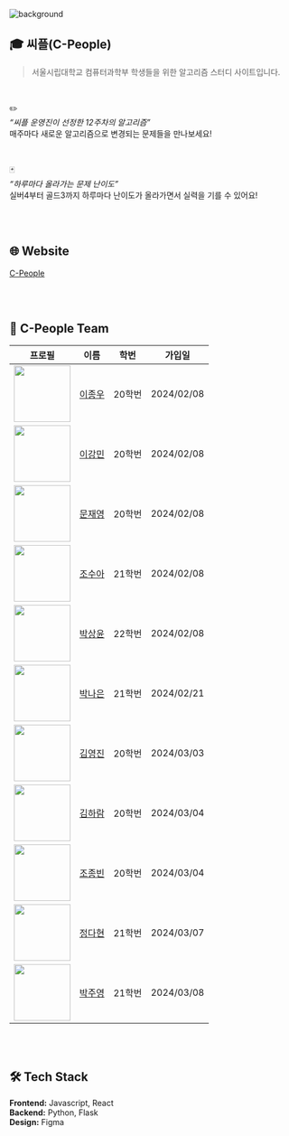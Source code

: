 ![background](https://github.com/O-TRIALANDERROR/main/assets/43953794/16eff186-7931-4d4b-bcfa-da6a60061692)



## 🎓 씨플(C-People)

> 서울시립대학교 컴퓨터과학부 학생들을 위한 알고리즘 스터디 사이트입니다.


<br/>

✏️ <br/>
*“씨플 운영진이 선정한 12주차의 알고리즘”* <br/>
매주마다 새로운 알고리즘으로 변경되는 문제들을 만나보세요!

<br/>

🃏 <br/>
*“하루마다 올라가는 문제 난이도”* <br/>
실버4부터 골드3까지 하루마다 난이도가 올라가면서 실력을 기를 수 있어요!

<br/>
<br/>

## 🌐 Website
[C-People](https://o-trialanderror.github.io/main)

<br/>
<br/>

## 👥 C-People Team
| 프로필 | 이름 | 학번 | 가입일 |
|:-:|:-:|:-:|:-:|
|<img src='https://avatars.githubusercontent.com/u/43953794?v=4' width="100" /> |[이종우](https://github.com/Dodolist)|20학번|2024/02/08|
|<img src='https://avatars.githubusercontent.com/u/124661981?v=4' width="100" /> |[이강민](https://github.com/SuperStarKang)|20학번|2024/02/08|
|<img src='https://avatars.githubusercontent.com/u/121008507?v=4' width="100" /> |[문재영](https://github.com/ProblmZro)|20학번|2024/02/08|
|<img src='https://avatars.githubusercontent.com/u/105478962?v=4' width="100" /> |[조수아](https://github.com/soonga00)|21학번|2024/02/08|
|<img src='https://avatars.githubusercontent.com/u/109049398?v=4' width="100" /> |[박상윤](https://github.com/sangyeun003)|22학번|2024/02/08|
|<img src='https://avatars.githubusercontent.com/u/132985164?v=4' width="100" /> |[박나은](https://github.com/na1-4an)|21학번|2024/02/21|
|<img src='https://avatars.githubusercontent.com/u/81912273?v=4' width="100" /> |[김영진](https://github.com/haochaen73)|20학번|2024/03/03|
|<img src='https://avatars.githubusercontent.com/u/81912837?v=4' width="100" /> |[김하람](https://github.com/alicehrk)|20학번|2024/03/04|
|<img src='https://avatars.githubusercontent.com/u/81405795?v=4' width="100" /> |[조종빈](https://github.com/jongbin26)|20학번|2024/03/04|
|<img src='https://avatars.githubusercontent.com/u/81704465?v=4' width="100" /> |[정다현](https://github.com/bronging)|21학번|2024/03/07|
|<img src='https://avatars.githubusercontent.com/u/96644508?v=4' width="100" /> |[박주영](https://github.com/parkjuyeong0312)|21학번|2024/03/08|

<br/>
<br/>

## 🛠️ Tech Stack
<b>Frontend:</b> Javascript, React <br/>
<b>Backend:</b> Python, Flask <br/>
<b>Design:</b> Figma <br/>

